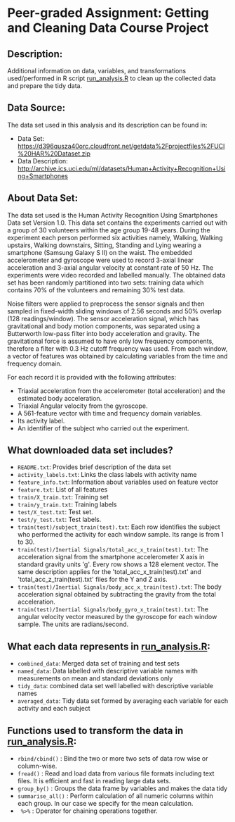 # Peer-graded Assignment: Getting and Cleaning Data Course Project

## Description:
Additional information on data, variables, and transformations used/performed in R script [run_analysis.R](https://github.com/akhadka525/Getting-and-Cleaning-Data/blob/main/run_analysis.R) to clean up the collected data and prepare the tidy data.

## Data Source:
The data set used in this analysis and its description can be found in:
- Data Set: https://d396qusza40orc.cloudfront.net/getdata%2Fprojectfiles%2FUCI%20HAR%20Dataset.zip
- Data Description: http://archive.ics.uci.edu/ml/datasets/Human+Activity+Recognition+Using+Smartphones

## About Data Set:
The data set used is the Human Activity Recognition Using Smartphones Data set Version 1.0. This data set contains the experiments carried out with a group of 30 volunteers within the age group 19-48 years. During the experiment each person performed six activities namely, Walking, Walking upstairs, Walking downstairs, Sitting, Standing and Lying wearing a smartphone (Samsung Galaxy S II) on the waist. The embedded accelerometer and gyroscope were used to record 3-axial linear acceleration and 3-axial angular velocity at constant rate of 50 Hz. The experiments were video recorded and labelled manually. The obtained data set has been randomly partitioned into two sets: training data which contains 70% of the volunteers and remaining 30% test data.

Noise filters were applied to preprocess the sensor signals and then sampled in fixed-width sliding windows of 2.56 seconds and 50% overlap (128 readings/window). The sensor acceleration signal, which has gravitational and body motion components, was separated using a Butterworth low-pass filter into body acceleration and gravity. The gravitational force is assumed to have only low frequency components, therefore a filter with 0.3 Hz cutoff frequency was used. From each window, a vector of features was obtained by calculating variables from the time and frequency domain. 

For each record it is provided with the following attributes:
- Triaxial acceleration from the accelerometer (total acceleration) and the estimated body acceleration.
- Triaxial Angular velocity from the gyroscope. 
- A 561-feature vector with time and frequency domain variables. 
- Its activity label. 
- An identifier of the subject who carried out the experiment.

## What downloaded data set includes?
- `README.txt`: Provides brief description of the data set
- `activity_labels.txt`: Links the class labels with activity name
- `feature_info.txt`: Information about variables used on feature vector
- `feature.txt`: List of all features
- `train/X_train.txt`: Training set
- `train/y_train.txt`: Training labels
- `test/X_test.txt`: Test set.
- `test/y_test.txt`: Test labels.
- `train(test)/subject_train(test).txt`: Each row identifies the subject who performed the activity for each window sample. Its range is from 1 to 30.
- `train(test)/Inertial Signals/total_acc_x_train(test).txt`: The acceleration signal from the smartphone accelerometer X axis in standard gravity units 'g'. Every row shows a 128 element vector. The same description applies for the 'total_acc_x_train(test).txt' and 'total_acc_z_train(test).txt' files for the Y and Z axis. 
- `train(test)/Inertial Signals/body_acc_x_train(test).txt`: The body acceleration signal obtained by subtracting the gravity from the total acceleration. 
- `train(test)/Inertial Signals/body_gyro_x_train(test).txt`: The angular velocity vector measured by the gyroscope for each window sample. The units are radians/second.

## What each data represents in [run_analysis.R](https://github.com/akhadka525/Getting-and-Cleaning-Data/blob/main/run_analysis.R):
- `combined_data`: Merged data set of training and test sets
- `named_data`: Data labelled with descriptive variable names with measurements on mean and standard deviations only 
- `tidy_data`: combined data set well labelled with descriptive variable names
- `averaged_data`: Tidy data set formed by averaging each variable for each activity and each subject

## Functions used to transform the data in [run_analysis.R](https://github.com/akhadka525/Getting-and-Cleaning-Data/blob/main/run_analysis.R):
- `rbind/cbind()` : Bind the two or more two sets of data row wise or column-wise.
- `fread()` : Read and load data from various file formats including text files. It is efficient and fast in reading large data sets.
- `group_by()` : Groups the data frame by variables and makes the data tidy
- `summarise_all()` : Perform calculation of all numeric columns within each group. In our case we specify for the mean calculation.
- ` %>%` : Operator for chaining operations together.
